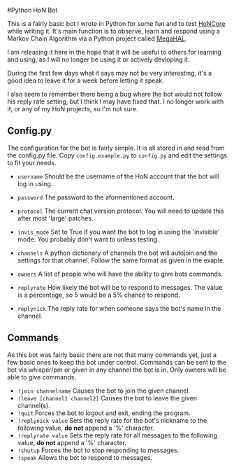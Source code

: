 #Python HoN Bot

This is a fairly basic bot I wrote in Python for some fun and to test [HoNCore](https://github.com/Joev-/HoNCore) while writing it.
It's main function is to observe, learn and respond using a Markov Chain Algorithm via a Python project called [MegaHAL](http://megahal.alioth.debian.org/).

I am releasing it here in the hope that it will be useful to others for learning and using, as I will no longer be using it or actively devloping it.

During the first few days what it says may not be very interesting, it's a good idea to leave it for a week before letting it speak.

I also seem to remember there being a bug where the bot would not follow his reply rate setting, but I think I may have fixed that.
I no longer work with it, or any of my HoN projects, so I'm not sure.

## Config.py

The configuration for the bot is fairly simple. It is all stored in and read from the config.py file.
Copy `config.example.py` to `config.py` and edit the settings to fit your needs.

* `username` Should be the username of the HoN account that the bot will log in using.
* `password` The password to the aformentioned account.
* `protocol` The current chat version protocol. You will need to update this after most 'large' patches.
* `invis_mode` Set to True if you want the bot to log in using the 'invisible' mode. You probably don't want to unless testing.

* `channels` A python dictionary of channels the bot will autojoin and the settings for that channel. Follow the same format as given in the exaple.

* `owners` A list of people who will have the ability to give bots commands.
* `replyrate` How likely the bot will be to respond to messages. The value is a percentage, so 5 would be a 5% chance to respond.
* `replynick` The reply rate for when someone says the bot's name in the channel.

## Commands

As this bot was fairly basic there are not that many commands yet, just a few basic ones to keep the bot under control.
Commands can be sent to the bot via whisper/pm or given in any channel the bot is in.
Only owners will be able to give commands.

* `!join channelname` Causes the bot to join the given channel.
* `!leave [channel1 channel2]` Causes the bot to leave the given channel(s).
* `!quit` Forces the bot to logout and exit, ending the program.
* `!replynick value` Sets the reply rate for the bot's nickname to the following value, **do not** append a '%' character.
* `!replyrate value` Sets the reply rate for all messages to the following value, **do not** append a '%' character.
* `!shutup` Forces the bot to stop responding to messages.
* `!speak` Allows the bot to respond to messages.

